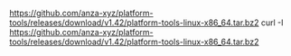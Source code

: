 https://github.com/anza-xyz/platform-tools/releases/download/v1.42/platform-tools-linux-x86_64.tar.bz2
curl -I https://github.com/anza-xyz/platform-tools/releases/download/v1.42/platform-tools-linux-x86_64.tar.bz2


